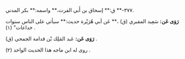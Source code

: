 ٣٧٧-** ق:** إسحاق بن أَبي الفرت،** واسمه:** بكر المدني.

**رَوَى عَن:** سَعِيد المقبري (ق) ،** عَن أبي هُرَيْرة حديث:** سيأتي على الناس سنوات خداعات" (١) .

**رَوَى عَن:** عَبد المَلِك بْن قدامة الجمحي (ق) .

روى له ابن ماجه هذا الحديث الواحد (٢) .